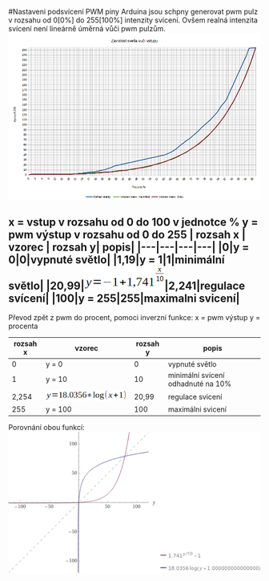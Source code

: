 #Nastaveni podsvícení
PWM piny Arduina jsou schpny generovat pwm pulz v rozsahu od 0[0%] do 255[100%] intenzity svícení.
Ovšem realná intenzita svícení není lineárně úměrná vůči pwm pulzům.
<img src = "GrafZavislostiSvetleNaVstup.png">

x = vstup v rozsahu od 0 do 100 v jednotce %
y = pwm výstup v rozsahu od 0 do 255
| rozsah x | vzorec | rozsah y| popis|
|---|---|---|---|
|0|y = 0|0|vypnuté světlo|
|1,19|y = 1|1|minimální světlo|
|20,99|<img src = "vzA.png">|2,241|regulace svícení|
|100|y = 255|255|maximalni svicení|
---
Převod zpět z pwm do procent, pomoci inverzní funkce:
x = pwm výstup
y = procenta

| rozsah x | vzorec | rozsah y| popis|
|---|---|---|---|
|0|y = 0|0|vypnuté světlo|
|1|y = 10|10|minimální svícení odhadnuté na 10%|
|2,254|<img src = "vzB.png">|20,99|regulace svicení|
|255|y = 100|100|maximálni svicení|

Porovnání obou funkcí:
<img src = "WolframAlphaGraf.gif">